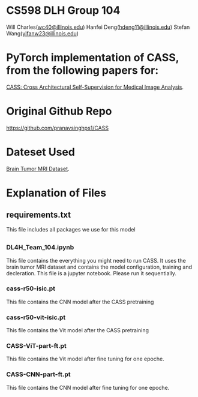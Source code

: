 # CS598 DLH Group 104

Will Charles(wc40@illinois.edu) 
Hanfei Deng(hdeng11@illinois.edu) 
Stefan Wang(yifanw23@illinois.edu)


# PyTorch implementation of **CASS**, from the following papers for:


[CASS: Cross Architectural Self-Supervision for Medical Image Analysis](https://arxiv.org/abs/2206.04170). 

# Original Github Repo
https://github.com/pranavsinghps1/CASS

# Dateset Used
[Brain Tumor MRI Dataset](https://www.kaggle.com/datasets/masoudnickparvar/brain-tumor-mri-dataset). 

# Explanation of Files 

## requirements.txt

This file includes all packages we use for this model

##
### DL4H_Team_104.ipynb
This file contains the everything you might need to run CASS. It uses the brain tumor MRI dataset and contains the model configuration, training and decleration. This file is a jupyter notebook. Please run it sequentially.

### cass-r50-isic.pt

This file contains the CNN model after the CASS pretraining

### cass-r50-vit-isic.pt

This file contains the Vit model after the CASS pretraining

### CASS-ViT-part-ft.pt
This file contains the Vit model after fine tuning for one epoche.

### CASS-CNN-part-ft.pt
This file contains the CNN model after fine tuning for one epoche.

